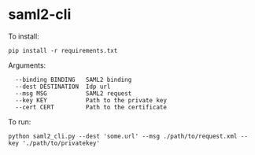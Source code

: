 # saml2-cli

To install:

`pip install -r requirements.txt`

Arguments:
~~~~
  --binding BINDING   SAML2 binding
  --dest DESTINATION  Idp url
  --msg MSG           SAML2 request
  --key KEY           Path to the private key
  --cert CERT         Path to the certificate
~~~~

To run:

`python saml2_cli.py --dest 'some.url' --msg ./path/to/request.xml --key './path/to/privatekey'`
